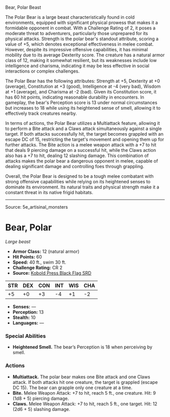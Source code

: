 <MonsterName/>Bear, Polar</MonsterName>
<CreatureType/>Beast</CreatureType>

<summary>The Polar Bear is a large beast characteristically found in cold environments, equipped with significant physical prowess that makes it a formidable opponent in combat. With a Challenge Rating of 2, it poses a moderate threat to adventurers, particularly those unprepared for its physical attacks. Strength is the polar bear's standout attribute, scoring a value of +5, which denotes exceptional effectiveness in melee combat. However, despite its impressive offensive capabilities, it has minimal mobility due to its average Dexterity score. The creature has a natural armor class of 12, making it somewhat resilient, but its weaknesses include low intelligence and charisma, indicating it may be less effective in social interactions or complex challenges.</summary>

<detail>

The Polar Bear has the following attributes: Strength at +5, Dexterity at +0 (average), Constitution at +3 (good), Intelligence at -4 (very bad), Wisdom at +1 (average), and Charisma at -2 (bad). Given its Constitution score, it has 60 hit points, indicating reasonable durability in encounters. In gameplay, the bear's Perception score is 13 under normal circumstances but increases to 18 while using its heightened sense of smell, allowing it to effectively track creatures nearby.

In terms of actions, the Polar Bear utilizes a Multiattack feature, allowing it to perform a Bite attack and a Claws attack simultaneously against a single target. If both attacks successfully hit, the target becomes grappled with an escape DC of 15, restricting the target's movement and opening them up for further attacks. The Bite action is a melee weapon attack with a +7 to hit that deals 9 piercing damage on a successful hit, while the Claws action also has a +7 to hit, dealing 12 slashing damage. This combination of attacks makes the polar bear a dangerous opponent in melee, capable of dealing significant damage and controlling foes through grappling. 

Overall, the Polar Bear is designed to be a tough melee combatant with strong offensive capabilities while relying on its heightened senses to dominate its environment. Its natural traits and physical strength make it a constant threat in its native frigid habitats.</detail>



---

Source: 5e_artisinal_monsters

# Bear, Polar

*Large beast*

- **Armor Class:** 12 (natural armor)
- **Hit Points:** 60
- **Speed:** 40 ft., swim 30 ft.
- **Challenge Rating:** CR 2
- **Source:** [Kobold Press Black Flag SRD](https://koboldpress.com/black-flag-roleplaying/)

| STR | DEX | CON | INT | WIS | CHA |
| --- | --- | --- | --- | --- | --- |
| +5 | +0 | +3 | -4 | +1 | -2 |

- **Senses:** —
- **Perception:** 13
- **Stealth:** 10
- **Languages:** —

### Special Abilities

- **Heightened Smell.** The bear’s Perception is 18 when perceiving by smell.

### Actions

- **Multiattack.** The polar bear makes one Bite attack and one Claws attack. If both attacks hit one creature, the target is grappled (escape DC 15). The bear can grapple only one creature at a time.
- **Bite.** Melee Weapon Attack: +7 to hit, reach 5 ft., one creature. Hit: 9 (1d8 + 5) piercing damage.
- **Claws.** Melee Weapon Attack: +7 to hit, reach 5 ft., one target. Hit: 12 (2d6 + 5) slashing damage.



